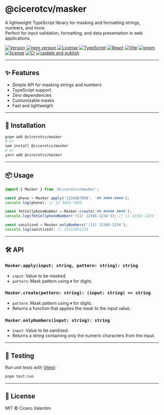 # @cicerotcv/masker

A lightweight TypeScript library for masking and formatting strings, numbers, and more.  
Perfect for input validation, formatting, and data presentation in web applications.

[![Version](https://img.shields.io/github/v/release/cicerotcv/masker?label=version&color=blue)](https://github.com/cicerotcv/masker/releases)
[![npm version](https://img.shields.io/npm/v/@cicerotcv/masker?color=blue)](https://www.npmjs.com/package/@cicerotcv/masker)
[![License](https://img.shields.io/github/license/cicerotcv/masker?color=green)](LICENSE)
[![TypeScript](https://img.shields.io/badge/TypeScript-5.8-blue?logo=typescript)](https://www.typescriptlang.org/)
[![React](https://img.shields.io/badge/React-19-blue?logo=react)](https://reactjs.org/)
[![Vite](https://img.shields.io/badge/Vite-7-646CFF?logo=vite)](https://vitejs.dev/)
[![pnpm](https://img.shields.io/badge/pnpm-9-F69220?logo=pnpm)](https://pnpm.io/)
[![license](https://img.shields.io/npm/l/@cicerotcv/masker?color=green)](./LICENSE)
[![CI](https://github.com/cicerotcv/masker/actions/workflows/ci.yml/badge.svg)](https://github.com/cicerotcv/masker/actions/workflows/ci.yml)
[![update and publish](https://github.com/cicerotcv/masker/actions/workflows/update-and-publish.yml/badge.svg)](https://github.com/cicerotcv/masker/actions/workflows/update-and-publish.yml)

---

## ✨ Features

- Simple API for masking strings and numbers
- TypeScript support
- Zero dependencies
- Customizable masks
- Fast and lightweight

---

## 🚀 Installation

```bash
pnpm add @cicerotcv/masker
# or
npm install @cicerotcv/masker
# or
yarn add @cicerotcv/masker
```

---

## 📦 Usage

```typescript
import { Masker } from '@cicerotcv/masker';

const phone = Masker.apply('1234567890', '## ####-####');
console.log(phone); // 12 3456-7890

const fmtCellphoneNumber = Masker.create('## ##### ####');
console.log(fmtCellphoneNumber('(11) 12345-1234')); // 11 12345 1234

const sanitized = Masker.onlyNumbers('(11) 12345-1234');
console.log(sanitized); // 11123451234
```

---

## 🛠 API

### `Masker.apply(input: string, pattern: string): string`

- `input`: Value to be masked.
- `pattern`: Mask pattern using `#` for digits.

### `Masker.create(pattern: string): (input: string) => string`

- `pattern`: Mask pattern using `#` for digits.
- Returns a function that applies the mask to the input value.

### `Masker.onlyNumbers(input: string): string`

- `input`: Value to be sanitized.
- Returns a string containing only the numeric characters from the input.

---

## 🧪 Testing

Run unit tests with [Vitest](https://vitest.dev):

```bash
pnpm test:run
```

---

## 📄 License

MIT © Cicero Valentim

